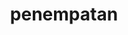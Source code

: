 ---
date:  ""
draft: false
title: "penempatan"
weight: 16
parted:
    name: ""
    goal: "Parted 1"
    desc: "Mempersiapkan kebutuhan instrument perkuliahan dan mekanisme belajar."
    icon: ""
tasker:
    name: ""
    goal: "Parted 1"
    desc: "Mencari konsep dan prinsip dasar perpustakaan digital."
    icon: ""
assign:
    name: ""
    goal: "Parted 1"
    desc: "Membuat konsep dan prinsip dasar perpustakaan digital."
    icon: ""
metadata:
    index: false
    thumb: "cover.jpg"
    author: [ "Al Muhdil Karim" ]
description: "Memahami konsep dan prinsip dasar perpustakaan digital."
---